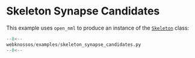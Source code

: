 # Skeleton Synapse Candidates

This example uses `open_nml` to produce an instance of the [`Skeleton`](../../api/webknossos/skeleton/skeleton.md) class:

```python
--8<--
webknossos/examples/skeleton_synapse_candidates.py
--8<--
```
